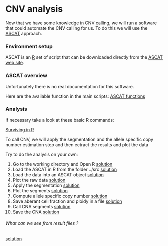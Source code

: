 # CNV analysis

Now that we have some knowledge in CNV calling, we will run a software that could automate the CNV calling for us. To do this we will use the 
[ASCAT](http://www.pnas.org/content/107/39/16910.abstract) 
approach.

### Environment setup

ASCAT is an 
[R](http://cran.r-project.org/) 
set of script that can be downloaded directly from the 
[ASCAT web site](http://heim.ifi.uio.no/bioinf/Projects/ASCAT/).

### ASCAT overview

Unfortunately there is no real documentation for this software.

Here are the available function in the main scripts:
[ASCAT functions](./ASCAT_functions.md)


### Analysis

If necessary take a look at these basic R commands:

[Surviving in R](http://personality-project.org/r/r.commands.html)


To call CNV, we will apply the segmentation and the allele specific copy number estimation step and then ectract the results and plot the data

Try to do the analysis on your own:

1. Go to the working directory  and Open R [solution](solutions/7.1ascat_Ropen.md)
2. Load the ASCAT in R from the folder ../src [solution](solutions/7.2ascat_loadM.md)
3. Load the data into an ASCAT object [solution](solutions/7.3ascat_loadD.md)
4. Plot the raw data [solution](solutions/7.4ascat_plotRaw.md)
5. Apply the segmentation [solution](solutions/7.5ascat_segments.md)
6. Plot the segments [solution](solutions/7.6ascat_plotSeg.md)
7. Compute allele specific copy number [solution](solutions/7.7ascat_ASCP.md)
8. Save aberant cell fraction and ploidy in a file [solution](solutions/7.8ascat_savePlo.md)
9. Call CNA segments [solution](solutions/7.9ascat_CNA.md)
10. Save the CNA [solution](solutions/7.10ascat_saveCNA.md)

###### What can we see from result files ?
[solution](solutions/7.11ascat_exam.md)



